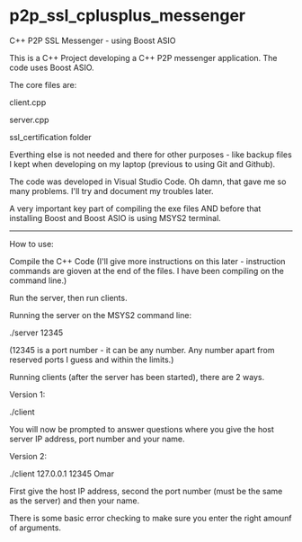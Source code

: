 # p2p_ssl_cplusplus_messenger
C++ P2P SSL Messenger - using Boost ASIO

This is a C++ Project developing a C++ P2P messenger application.
The code uses Boost ASIO.

The core files are: 

client.cpp

server.cpp

ssl_certification folder

Everthing else is not needed and there for other purposes - like backup files I kept when developing on my laptop (previous to using Git and Github).

The code was developed in Visual Studio Code. Oh damn, that gave me so many problems. I'll try and document my troubles later.

A very important key part of compiling the exe files AND before that installing Boost and Boost ASIO is using MSYS2 terminal.

---------------------------------- 
How to use:

Compile the C++ Code
(I'll give more instructions on this later - instruction commands are gioven at the end of the files. I have been compiling on the command line.)

Run the server, then run clients.

Running the server on the MSYS2 command line:

./server 12345

(12345 is a port number - it can be any number. Any number apart from reserved ports I guess and within the limits.)

Running clients (after the server has been started), there are 2 ways.

Version 1:

./client

You will now be prompted to answer questions where you give the host server IP address, port number and your name.

Version 2:

./client 127.0.0.1 12345 Omar

First give the host IP address, second the port number (must be the same as the server) and then your name.

There is some basic error checking to make sure you enter the right amounf of arguments.